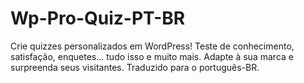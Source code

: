 # Wp-Pro-Quiz-PT-BR
Crie quizzes personalizados em WordPress!  Teste de conhecimento, satisfação, enquetes... tudo isso e muito mais. Adapte à sua marca e surpreenda seus visitantes. Traduzido para o português-BR.
